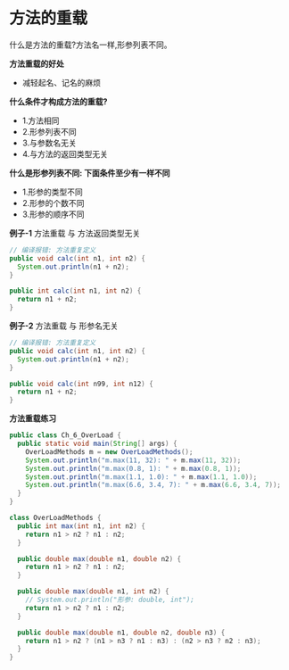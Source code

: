 # 方法的重载
什么是方法的重载?方法名一样,形参列表不同。


**方法重载的好处**
- 减轻起名、记名的麻烦


**什么条件才构成方法的重载?**
- 1.方法相同
- 2.形参列表不同
- 3.与参数名无关
- 4.与方法的返回类型无关


**什么是形参列表不同: 下面条件至少有一样不同**
- 1.形参的类型不同
- 2.形参的个数不同
- 3.形参的顺序不同


**例子-1**
方法重载 与 方法返回类型无关
```java
// 编译报错: 方法重复定义
public void calc(int n1, int n2) {
  System.out.println(n1 + n2);
}

public int calc(int n1, int n2) {
  return n1 + n2;
}
```


**例子-2**
方法重载 与 形参名无关
```java
// 编译报错: 方法重复定义
public void calc(int n1, int n2) {
  System.out.println(n1 + n2);
}

public void calc(int n99, int n12) {
  return n1 + n2;
}
```


**方法重载练习**
```java
public class Ch_6_OverLoad {
  public static void main(String[] args) {
    OverLoadMethods m = new OverLoadMethods();
    System.out.println("m.max(11, 32): " + m.max(11, 32));
    System.out.println("m.max(0.8, 1): " + m.max(0.8, 1));
    System.out.println("m.max(1.1, 1.0): " + m.max(1.1, 1.0));
    System.out.println("m.max(6.6, 3.4, 7): " + m.max(6.6, 3.4, 7));
  }
}

class OverLoadMethods {
  public int max(int n1, int n2) {
    return n1 > n2 ? n1 : n2;
  }

  public double max(double n1, double n2) {
    return n1 > n2 ? n1 : n2;
  }

  public double max(double n1, int n2) {
    // System.out.println("形参: double, int");
    return n1 > n2 ? n1 : n2;
  }

  public double max(double n1, double n2, double n3) {
    return n1 > n2 ? (n1 > n3 ? n1 : n3) : (n2 > n3 ? n2 : n3);
  }
}
```